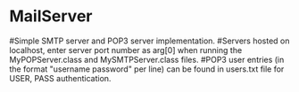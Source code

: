 # MailServer
#Simple SMTP server and POP3 server implementation.
#Servers hosted on localhost, enter server port number as arg[0] when running the MyPOPServer.class and MySMTPServer.class files.
#POP3 user entries (in the format "username password" per line) can be found in users.txt file for USER, PASS authentication.
